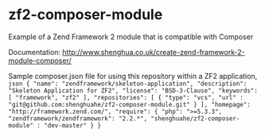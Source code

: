 zf2-composer-module
===================

Example of a Zend Framework 2 module that is compatible with Composer

Documentation: http://www.shenghua.co.uk/create-zend-framework-2-module-composer/

Sample composer.json file for using this repository within a ZF2 application,
    ```json
    {
        "name": "zendframework/skeleton-application",
        "description": "Skeleton Application for ZF2",
        "license": "BSD-3-Clause",
        "keywords": [
            "framework",
            "zf2"
        ],
        "repositories": [
            {
                "type": "vcs",
                "url" : "git@github.com:shenghuahe/zf2-composer-module.git"
            }
        ],
        "homepage": "http://framework.zend.com/",
        "require": {
            "php": ">=5.3.3",
            "zendframework/zendframework": "2.2.*",
            "shenghuahe/zf2-composer-module" : "dev-master"
        }
    }
    ```
